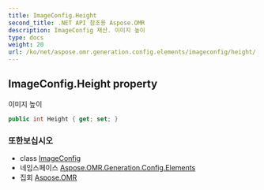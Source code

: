 ```yaml
---
title: ImageConfig.Height
second_title: .NET API 참조용 Aspose.OMR
description: ImageConfig 재산. 이미지 높이
type: docs
weight: 20
url: /ko/net/aspose.omr.generation.config.elements/imageconfig/height/
---
```

## ImageConfig.Height property

이미지 높이

```csharp
public int Height { get; set; }
```

### 또한보십시오

* class [ImageConfig](../)
* 네임스페이스 [Aspose.OMR.Generation.Config.Elements](../../imageconfig/)
* 집회 [Aspose.OMR](../../../)


